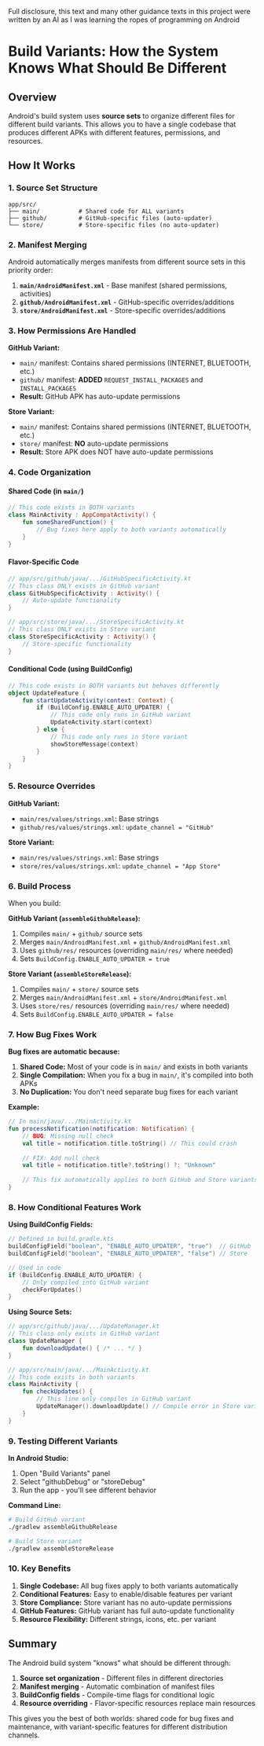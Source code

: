Full disclosure, this text and many other guidance texts in this project were written by an AI as I was learning the ropes of programming on Android

# Build Variants: How the System Knows What Should Be Different

## Overview

Android's build system uses **source sets** to organize different files for different build variants. This allows you to have a single codebase that produces different APKs with different features, permissions, and resources.

## How It Works

### 1. Source Set Structure

```
app/src/
├── main/           # Shared code for ALL variants
├── github/         # GitHub-specific files (auto-updater)
└── store/          # Store-specific files (no auto-updater)
```

### 2. Manifest Merging

Android automatically merges manifests from different source sets in this priority order:

1. **`main/AndroidManifest.xml`** - Base manifest (shared permissions, activities)
2. **`github/AndroidManifest.xml`** - GitHub-specific overrides/additions
3. **`store/AndroidManifest.xml`** - Store-specific overrides/additions

### 3. How Permissions Are Handled

**GitHub Variant:**
- `main/` manifest: Contains shared permissions (INTERNET, BLUETOOTH, etc.)
- `github/` manifest: **ADDED** `REQUEST_INSTALL_PACKAGES` and `INSTALL_PACKAGES`
- **Result:** GitHub APK has auto-update permissions

**Store Variant:**
- `main/` manifest: Contains shared permissions (INTERNET, BLUETOOTH, etc.)
- `store/` manifest: **NO** auto-update permissions
- **Result:** Store APK does NOT have auto-update permissions

### 4. Code Organization

#### Shared Code (in `main/`)
```kotlin
// This code exists in BOTH variants
class MainActivity : AppCompatActivity() {
    fun someSharedFunction() {
        // Bug fixes here apply to both variants automatically
    }
}
```

#### Flavor-Specific Code
```kotlin
// app/src/github/java/.../GitHubSpecificActivity.kt
// This class ONLY exists in GitHub variant
class GitHubSpecificActivity : Activity() {
    // Auto-update functionality
}

// app/src/store/java/.../StoreSpecificActivity.kt  
// This class ONLY exists in Store variant
class StoreSpecificActivity : Activity() {
    // Store-specific functionality
}
```

#### Conditional Code (using BuildConfig)
```kotlin
// This code exists in BOTH variants but behaves differently
object UpdateFeature {
    fun startUpdateActivity(context: Context) {
        if (BuildConfig.ENABLE_AUTO_UPDATER) {
            // This code only runs in GitHub variant
            UpdateActivity.start(context)
        } else {
            // This code only runs in Store variant
            showStoreMessage(context)
        }
    }
}
```

### 5. Resource Overrides

**GitHub Variant:**
- `main/res/values/strings.xml`: Base strings
- `github/res/values/strings.xml`: `update_channel = "GitHub"`

**Store Variant:**
- `main/res/values/strings.xml`: Base strings  
- `store/res/values/strings.xml`: `update_channel = "App Store"`

### 6. Build Process

When you build:

**GitHub Variant (`assembleGithubRelease`):**
1. Compiles `main/` + `github/` source sets
2. Merges `main/AndroidManifest.xml` + `github/AndroidManifest.xml`
3. Uses `github/res/` resources (overriding `main/res/` where needed)
4. Sets `BuildConfig.ENABLE_AUTO_UPDATER = true`

**Store Variant (`assembleStoreRelease`):**
1. Compiles `main/` + `store/` source sets  
2. Merges `main/AndroidManifest.xml` + `store/AndroidManifest.xml`
3. Uses `store/res/` resources (overriding `main/res/` where needed)
4. Sets `BuildConfig.ENABLE_AUTO_UPDATER = false`

### 7. How Bug Fixes Work

**Bug fixes are automatic because:**

1. **Shared Code:** Most of your code is in `main/` and exists in both variants
2. **Single Compilation:** When you fix a bug in `main/`, it's compiled into both APKs
3. **No Duplication:** You don't need separate bug fixes for each variant

**Example:**
```kotlin
// In main/java/.../MainActivity.kt
fun processNotification(notification: Notification) {
    // BUG: Missing null check
    val title = notification.title.toString() // This could crash
    
    // FIX: Add null check
    val title = notification.title?.toString() ?: "Unknown"
    
    // This fix automatically applies to both GitHub and Store variants
}
```

### 8. How Conditional Features Work

**Using BuildConfig Fields:**
```kotlin
// Defined in build.gradle.kts
buildConfigField("boolean", "ENABLE_AUTO_UPDATER", "true")  // GitHub
buildConfigField("boolean", "ENABLE_AUTO_UPDATER", "false") // Store

// Used in code
if (BuildConfig.ENABLE_AUTO_UPDATER) {
    // Only compiled into GitHub variant
    checkForUpdates()
}
```

**Using Source Sets:**
```kotlin
// app/src/github/java/.../UpdateManager.kt
// This class only exists in GitHub variant
class UpdateManager {
    fun downloadUpdate() { /* ... */ }
}

// app/src/main/java/.../MainActivity.kt  
// This code exists in both variants
class MainActivity {
    fun checkUpdates() {
        // This line only compiles in GitHub variant
        UpdateManager().downloadUpdate() // Compile error in Store variant
    }
}
```

### 9. Testing Different Variants

**In Android Studio:**
1. Open "Build Variants" panel
2. Select "githubDebug" or "storeDebug"
3. Run the app - you'll see different behavior

**Command Line:**
```bash
# Build GitHub variant
./gradlew assembleGithubRelease

# Build Store variant  
./gradlew assembleStoreRelease
```

### 10. Key Benefits

1. **Single Codebase:** All bug fixes apply to both variants automatically
2. **Conditional Features:** Easy to enable/disable features per variant
3. **Store Compliance:** Store variant has no auto-update permissions
4. **GitHub Features:** GitHub variant has full auto-update functionality
5. **Resource Flexibility:** Different strings, icons, etc. per variant

## Summary

The Android build system "knows" what should be different through:

1. **Source set organization** - Different files in different directories
2. **Manifest merging** - Automatic combination of manifest files
3. **BuildConfig fields** - Compile-time flags for conditional logic
4. **Resource overriding** - Flavor-specific resources replace main resources

This gives you the best of both worlds: shared code for bug fixes and maintenance, with variant-specific features for different distribution channels. 
